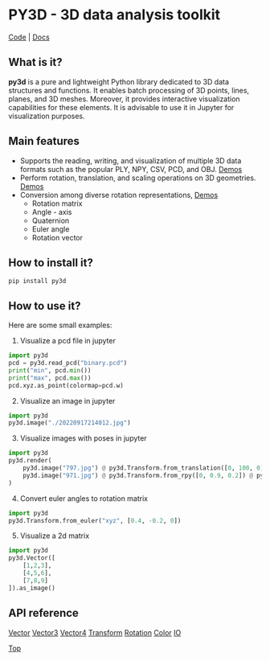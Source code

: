 # PY3D - 3D data analysis toolkit
[Code](https://github.com/Tumiz/py3d) | [Docs](https://tumiz.github.io/py3d)

## What is it?

**py3d** is a pure and lightweight Python library dedicated to 3D data structures and functions. It enables batch processing of 3D points, lines, planes, and 3D meshes. Moreover, it provides interactive visualization capabilities for these elements. It is advisable to use it in Jupyter for visualization purposes.

## Main features

* Supports the reading, writing, and visualization of multiple 3D data formats such as the popular PLY, NPY, CSV, PCD, and OBJ. [Demos](https://tumiz.github.io/py3d/IO.html)
* Perform rotation, translation, and scaling operations on 3D geometries. [Demos](https://tumiz.github.io/py3d/Transform.html)
* Conversion among diverse rotation representations, [Demos](https://tumiz.github.io/py3d/Rotation.html) 
    * Rotation matrix
    * Angle - axis
    * Quaternion
    * Euler angle
    * Rotation vector

## How to install it?
```
pip install py3d
```

## How to use it?

Here are some small examples:

1. Visualize a pcd file in jupyter


```python
import py3d
pcd = py3d.read_pcd("binary.pcd")
print("min", pcd.min())
print("max", pcd.max())
pcd.xyz.as_point(colormap=pcd.w)
```

2. Visualize an image in jupyter


```python
import py3d
py3d.image("./20220917214012.jpg")
```

3. Visualize images with poses in jupyter


```python
import py3d
py3d.render(
    py3d.image("797.jpg") @ py3d.Transform.from_translation([0, 100, 0]),
    py3d.image("971.jpg") @ py3d.Transform.from_rpy([0, 0.9, 0.2]) @ py3d.Transform.from_translation([-1000, 500, 0])
)
```

4. Convert euler angles to rotation matrix 


```python
import py3d
py3d.Transform.from_euler("xyz", [0.4, -0.2, 0])
```

5. Visualize a 2d matrix


```python
import py3d
py3d.Vector([
    [1,2,3],
    [4,5,6],
    [7,8,9]
]).as_image()
```

## API reference

[Vector](https://tumiz.github.io/py3d/Vector.html)
[Vector3](https://tumiz.github.io/py3d/Vector3.html)
[Vector4](https://tumiz.github.io/py3d/Vector4.html)
[Transform](https://tumiz.github.io/py3d/Transform.html)
[Rotation](https://tumiz.github.io/py3d/Rotation.html)
[Color](https://tumiz.github.io/py3d/Color.html)
[IO](https://tumiz.github.io/py3d/IO.html)

[Top](#py3d)


